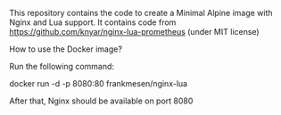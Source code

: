 This repository contains the code to create a Minimal Alpine image with Nginx and Lua support.
It contains code from https://github.com/knyar/nginx-lua-prometheus (under MIT license)


How to use the Docker image?

Run the following command:

docker run -d -p 8080:80 frankmesen/nginx-lua

After that, Nginx should be available on port 8080
